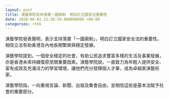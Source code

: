 ```yaml
---
layout: post
title: 演藝學院支持落實一國兩制　明白訂立國安法重要性
date: 2020-06-01 22:36:59.000000000 +08:00
categories: rthk
---
```


演藝學院發表聲明，表示支持落實「一國兩制」，明白訂立國家安全法的重要性，相信立法有助香港及內地長期繁榮與穩定發展。

演藝學院提到，一個安全穩定的社會，有助公民追求豐富多樣的生活及事業發展，亦是香港未來持續復原至關重要因素。演藝學院說，一直致力為年輕人提供安全、富有成效及充滿活力的學習環境，讓他們充分發揮個人才華，成為卓越表演藝術家。

演藝學院指，一向重視言論、新聞、出版及集會自由，並相信這些是基本法賦予社會的重要部分。

